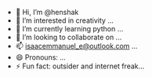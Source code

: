 - 👋 Hi, I’m @henshak
- 👀 I’m interested in creativity ...
- 🌱 I’m currently learning python ...
- 💞️ I’m looking to collaborate on ...
- 📫 isaacemmanuel_e@outlook.com ...
- 😄 Pronouns: ...
- ⚡ Fun fact: outsider and internet freak...

<!---                                                                                                              
henshak/henshak is a ✨ special ✨ repository because its `README.md` (this file) appears on your GitHub profile.
You can click the Preview link to take a look at your changes.
--->
